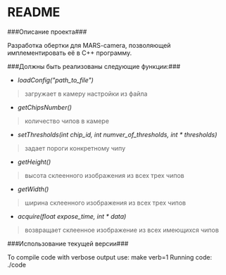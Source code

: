# README #

###Описание проекта###

Разработка обертки для MARS-camera, позволяющей имплементировать её в C++ программу. 

###Должны быть реализованы следующие функции:###

+ *loadConfig("path_to_file")* 
> загружает в камеру настройки из файла

+ *getChipsNumber()* 
> количество чипов в камере

+ *setThresholds(int chip_id, int numver_of_thresholds, int * thresholds)* 
> задает пороги конкретному чипу

+ *getHeight()* 
> высота склеенного изображения из всех трех чипов

+ *getWidth()* 
> ширина склеенного изображения из всех трех чипов

+ *acquire(float expose_time, int * data)* 
> возвращает склеенное изображение из всех имеющихся чипов

###Использование текущей версии###

To compile code with verbose output use: make verb=1
Running code: ./code

